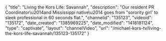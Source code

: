 {
    "title": "Living the Kors Life: Savannah",
    "description": "Our resident PR Coordinator\u2014and Mississippi native\u2014 goes from \"sorority girl' to sleek professional in 60 seconds flat.",
    "channelid": "135123",
    "videoid": "135172",
    "date_created": "1385969225",
    "date_modified": "1418181124",
    "type": "captivate",
    "layout": "channelVideo",
    "url": "\/michael-kors-tv\/living-the-kors-life-savannah\/135123-135172"
}
